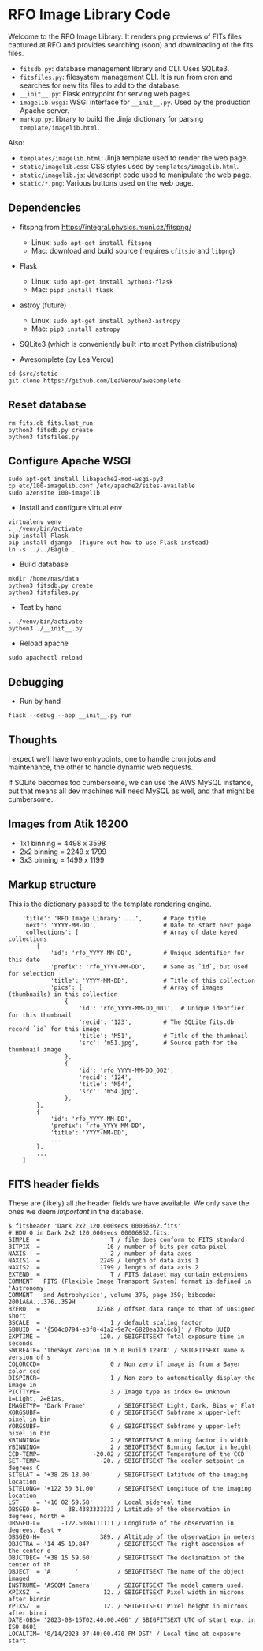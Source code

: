 # RFO Image Library Code

Welcome to the RFO Image Library.  It renders png previews of FITs files captured at RFO and provides searching (soon) and downloading of the fits files.

* `fitsdb.py`: database management library and CLI.  Uses SQLite3.
* `fitsfiles.py`: filesystem management CLI.  It is run from cron and searches for new fits files to add to the database.
* `__init__.py`: Flask entrypoint for serving web pages.
* `imagelib.wsgi`: WSGI interface for `__init__.py`.  Used by the production Apache server.
* `markup.py`: library to build the Jinja dictionary for parsing `template/imagelib.html`.

Also:

* `templates/imagelib.html`: Jinja template used to render the web page.
* `static/imagelib.css`: CSS styles used by `templates/imagelib.html`.
* `static/imagelib.js`: Javascript code used to manipulate the web page.
* `static/*.png`: Various buttons used on the web page.

## Dependencies

* fitspng from https://integral.physics.muni.cz/fitspng/
  * Linux: `sudo apt-get install fitspng`
  * Mac: download and build source (requires `cfitsio` and `libpng`)

* Flask
  * Linux: `sudo apt-get install python3-flask`
  * Mac: `pip3 install flask`

* astroy (future)
  * Linux: `sudo apt-get install python3-astropy`
  * Mac: `pip3 install astropy`

* SQLite3 (which is conveniently built into most Python distributions)

* Awesomplete (by Lea Verou)

```
cd $src/static
git clone https://github.com/LeaVerou/awesomplete
```

## Reset database

```
rm fits.db fits.last_run
python3 fitsdb.py create
python3 fitsfiles.py
```

## Configure Apache WSGI

```
sudo apt-get install libapache2-mod-wsgi-py3
cp etc/100-imagelib.conf /etc/apache2/sites-available
sudo a2ensite 100-imagelib
```

* Install and configure virtual env 

```
virtualenv venv
. ./venv/bin/activate
pip install Flask
pip install django  (figure out how to use Flask instead)
ln -s ../../Eagle .
```

* Build database

```
mkdir /home/nas/data
python3 fitsdb.py create
python3 fitsfiles.py
```

* Test by hand

```
. ./venv/bin/activate
python3 ./__init__.py
```

* Reload apache

```
sudo apachectl reload
```

## Debugging

* Run by hand

```
flask --debug --app __init__.py run
```


## Thoughts

I expect we'll have two entrypoints, one to handle cron jobs and maintenance, the other to handle dynamic web requests.

If SQLite becomes too cumbersome, we can use the AWS MySQL instance, but that means all dev machines will need MySQL
as well, and that might be cumbersome.

## Images from Atik 16200

* 1x1 binning = 4498 x 3598
* 2x2 binning = 2249 x 1799
* 3x3 binning = 1499 x 1199 

## Markup structure

This is the dictionary passed to the template rendering engine.

```
    'title': 'RFO Image Library: ...',      # Page title
    'next': 'YYYY-MM-DD',                   # Date to start next page
    'collections': [                        # Array of date keyed collections
        {
            'id': 'rfo_YYYY-MM-DD',         # Unique identifier for this date
            'prefix': 'rfo_YYYY-MM-DD',     # Same as `id`, but used for selection
            'title': 'YYYY-MM-DD',          # Title of this collection
            'pics': [                       # Array of images (thumbnails) in this collection
                {
                    'id': 'rfo_YYYY-MM-DD_001',  # Unique identfier for this thumbnail
                    'recid': '123',         # The SQLite fits.db record `id` for this image
                    'title': 'M51',         # Title of the thumbnail
                    'src': 'm51.jpg',       # Source path for the thumbnail image
                },
                {
                    'id': 'rfo_YYYY-MM-DD_002',
                    'recid': '124',
                    'title': 'M54',
                    'src': 'm54.jpg',
                },
        },
        {
            'id': 'rfo_YYYY-MM-DD',
            'prefix': 'rfo_YYYY-MM-DD',
            'title': 'YYYY-MM-DD',
            ...
        },
        ...
    ]
```

## FITS header fields

These are (likely) all the header fields we have available.  We only save the ones we deem <i>important</i>
in the database.

```
$ fitsheader 'Dark 2x2 120.000secs 00006862.fits'
# HDU 0 in Dark 2x2 120.000secs 00006862.fits:
SIMPLE  =                    T / file does conform to FITS standard
BITPIX  =                   16 / number of bits per data pixel
NAXIS   =                    2 / number of data axes
NAXIS1  =                 2249 / length of data axis 1
NAXIS2  =                 1799 / length of data axis 2
EXTEND  =                    T / FITS dataset may contain extensions
COMMENT   FITS (Flexible Image Transport System) format is defined in 'Astronomy
COMMENT   and Astrophysics', volume 376, page 359; bibcode: 2001A&A...376..359H
BZERO   =                32768 / offset data range to that of unsigned short
BSCALE  =                    1 / default scaling factor
SBUUID  = '{504c0794-e3f8-41a2-9e7c-6820ea33c6cb}' / Photo UUID
EXPTIME =                 120. / SBIGFITSEXT Total exposure time in seconds
SWCREATE= 'TheSkyX Version 10.5.0 Build 12978' / SBIGFITSEXT Name & version of s
COLORCCD=                    0 / Non zero if image is from a Bayer color ccd
DISPINCR=                    1 / Non zero to automatically display the image in
PICTTYPE=                    3 / Image type as index 0= Unknown 1=Light, 2=Bias,
IMAGETYP= 'Dark Frame'         / SBIGFITSEXT Light, Dark, Bias or Flat
XORGSUBF=                    0 / SBIGFITSEXT Subframe x upper-left pixel in bin
YORGSUBF=                    0 / SBIGFITSEXT Subframe y upper-left pixel in bin
XBINNING=                    2 / SBIGFITSEXT Binning factor in width
YBINNING=                    2 / SBIGFITSEXT Binning factor in height
CCD-TEMP=               -20.02 / SBIGFITSEXT Temperature of the CCD
SET-TEMP=                 -20. / SBIGFITSEXT The cooler setpoint in degrees C
SITELAT = '+38 26 18.00'       / SBIGFITSEXT Latitude of the imaging location
SITELONG= '+122 30 31.00'      / SBIGFITSEXT Longitude of the imaging location
LST     = '+16 02 59.58'       / Local sidereal time
OBSGEO-B=        38.4383333333 / Latitude of the observation in degrees, North +
OBSGEO-L=      -122.5086111111 / Longitude of the observation in degrees, East +
OBSGEO-H=                 389. / Altitude of the observation in meters
OBJCTRA = '14 45 19.847'       / SBIGFITSEXT The right ascension of the center o
OBJCTDEC= '+38 15 59.60'       / SBIGFITSEXT The declination of the center of th
OBJECT  = 'A       '           / SBIGFITSEXT The name of the object imaged
INSTRUME= 'ASCOM Camera'       / SBIGFITSEXT The model camera used.
XPIXSZ  =                  12. / SBIGFITSEXT Pixel width in microns after binnin
YPIXSZ  =                  12. / SBIGFITSEXT Pixel height in microns after binni
DATE-OBS= '2023-08-15T02:40:00.466' / SBIGFITSEXT UTC of start exp. in ISO 8601
LOCALTIM= '8/14/2023 07:40:00.470 PM DST' / Local time at exposure start
```
